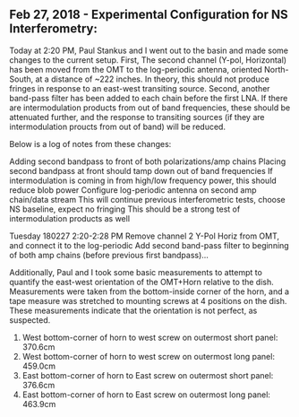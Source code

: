 ## Feb 27, 2018 - Experimental Configuration for NS Interferometry:

Today at 2:20 PM, Paul Stankus and I went out to the basin and made some changes
to the current setup. First, The second channel (Y-pol, Horizontal) has been moved from
the OMT to the log-periodic antenna, oriented North-South, at a distance of ~222
inches. In theory, this should not produce fringes in response to an east-west
transiting source. Second, another band-pass filter has been added to each chain
before the first LNA. If there are intermodulation products from out of band
frequencies, these should be attenuated further, and the response to transiting
sources (if they are intermodulation proucts from out of band) will be reduced.  

Below is a log of notes from these changes:

Adding second bandpass to front of both polarizations/amp chains
	Placing second bandpass at front should tamp down out of band frequencies
	If intermodulation is coming in from high/low frequency power, this should reduce blob power 
Configure log-periodic antenna on second amp chain/data stream
	This will continue previous interferometric tests, choose NS baseline, expect no fringing
	This should be a strong test of intermodulation products as well

Tuesday 180227 2:20-2:28 PM
Remove channel 2 Y-Pol Horiz from OMT, and connect it to the log-periodic
Add second band-pass filter to beginning of both amp chains (before previous first bandpass)…

Additionally, Paul and I took some basic measurements to attempt to quantify the
east-west orientation of the OMT+Horn relative to the dish. Measurements were
taken from the bottom-inside corner of the horn, and a tape measure was
stretched to mounting screws at 4 positions on the dish. These measurements
indicate that the orientation is not perfect, as suspected.

1) West bottom-corner of horn to west screw on outermost short panel: 370.6cm
2) West bottom-corner of horn to west screw on outermost long panel: 459.0cm
3) East bottom-corner of horn to East screw on outermost short panel: 376.6cm
4) East bottom-corner of horn to East screw on outermost long panel: 463.9cm
